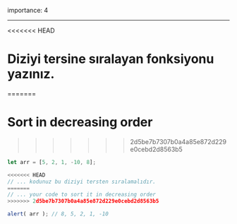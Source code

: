 importance: 4

---

<<<<<<< HEAD
# Diziyi tersine sıralayan fonksiyonu yazınız.
=======
# Sort in decreasing order
>>>>>>> 2d5be7b7307b0a4a85e872d229e0cebd2d8563b5

```js
let arr = [5, 2, 1, -10, 8];

<<<<<<< HEAD
// ... kodunuz bu diziyi tersten sıralamalıdır.
=======
// ... your code to sort it in decreasing order
>>>>>>> 2d5be7b7307b0a4a85e872d229e0cebd2d8563b5

alert( arr ); // 8, 5, 2, 1, -10
```

